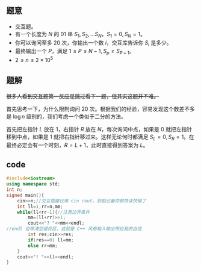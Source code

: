 ## 题意
- 交互题。
- 有一个长度为 $N$ 的 $01$ 串 $S_1,S_2,\dots S_N$，$S_1=0,S_N=1$。
- 你可以询问至多 $20$ 次，你输出一个数 $i$，交互库告诉你 $S_i$ 是多少。
- 最终输出一个 $P$，满足 $1 \le P \le N-1,S_p \ne S_{P+1}$。
- $2 \le n \le 2\times 10^5$

## 题解
~~很多人看到交互题第一反应是跳过看下一题，但其实这题并不难。~~

首先思考一下，为什么限制询问 $20$ 次。根据我们的经验，容易发现这个数差不多是 $\log n$ 级别的，我们考虑一个类似于二分的方法。

首先把左指针 $L$ 放在 $1$，右指针 $R$ 放在 $N$，每次询问中点，如果是 $0$ 就把左指针移到中点，如果是 $1$ 就把右指针移过来。这样无论何时都满足 $S_L=0,S_R=1$。在最终必定会有一个时刻，$R=L+1$，此时直接得到答案为 $L$。

## code
```cpp
#include<iostream>
using namespace std;
int n;
signed main(){
	cin>>n;//交互题建议用 cin cout，别惦记着你那快读快输了
	int ll=1,rr=n,mm;
	while(ll<rr-1){//注意边界条件
		mm=(ll+rr)>>1;
		cout<<"? "<<mm<<endl;
//endl 自带清空缓存区，这就是 C++ 风格输入输出带给我的自信
		int res;cin>>res;
		if(res==0) ll=mm;
		else rr=mm;
	}
	cout<<"! "<<ll<<endl;
}


```
